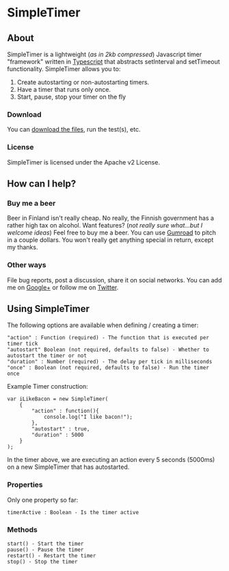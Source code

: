 # SimpleTimer

## About

SimpleTimer is a lightweight (*as in 2kb compressed*) Javascript timer "framework" written in [Typescript](http://typescriptlang.org) that abstracts setInterval and setTimeout functionality. SimpleTimer allows you to:

1. Create autostarting or non-autostarting timers.
2. Have a timer that runs only once.
3. Start, pause, stop your timer on the fly

### Download

You can [download the files](https://github.com/JoshStrobl/SimpleTimer/zipball/master), run the test(s), etc.

### License

SimpleTimer is licensed under the Apache v2 License.

## How can I help?

### Buy me a beer

Beer in Finland isn't really cheap. No really, the Finnish government has a rather high tax on alcohol. Want features? (*not really sure what...but I welcome ideas*) Feel free to buy me a beer. You can use [Gumroad](https://gum.co/upeo) to pitch in a couple dollars. You won't really get anything special in return, except my thanks.

### Other ways

File bug reports, post a discussion, share it on social networks. You can add me on [Google+](https://plus.google.com/+JoshuaStrobl) or follow me on [Twitter](https://twitter.com/JoshStrobl).

## Using SimpleTimer

The following options are available when defining / creating a timer:
```
"action" : Function (required) - The function that is executed per timer tick
"autostart" Boolean (not required, defaults to false) - Whether to autostart the timer or not
"duration" : Number (required) - The delay per tick in milliseconds
"once" : Boolean (not required, defaults to false) - Run the timer once
```

Example Timer construction:
```
var iLikeBacon = new SimpleTimer(
    {
        "action" : function(){
            console.log("I like bacon!");
        },
        "autostart" : true,
        "duration" : 5000
    }
);
```

In the timer above, we are executing an action every 5 seconds (5000ms) on a new SimpleTimer that has autostarted.

### Properties

Only one property so far:
```
timerActive : Boolean - Is the timer active
```

### Methods
```
start() - Start the timer
pause() - Pause the timer
restart() - Restart the timer
stop() - Stop the timer
```
